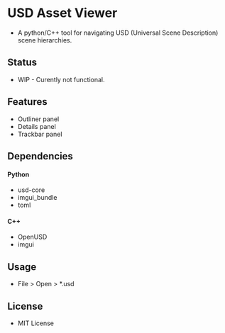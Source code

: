 # USD Asset Viewer
- A python/C++ tool for navigating USD (Universal Scene Description) scene hierarchies.

## Status
- WIP - Curently not functional.

## Features
- Outliner panel
- Details panel
- Trackbar panel

## Dependencies
#### Python
- usd-core
- imgui_bundle
- toml
#### C++
- OpenUSD
- imgui

## Usage
- File > Open > *.usd

## License
- MIT License
